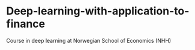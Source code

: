 # Deep-learning-with-application-to-finance
Course in deep learning at Norwegian School of Economics (NHH)

